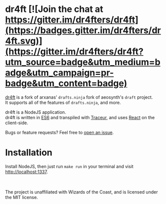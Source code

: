 # dr4ft [![Join the chat at https://gitter.im/dr4fters/dr4ft](https://badges.gitter.im/dr4fters/dr4ft.svg)](https://gitter.im/dr4fters/dr4ft?utm_source=badge&utm_medium=badge&utm_campaign=pr-badge&utm_content=badge)



[dr4ft](http://dr4ft.com) is a fork of arxanas' `drafts.ninja` fork of aeosynth's `draft` project.<br>
It supports all of the features of `drafts.ninja`, and more.

dr4ft is a NodeJS application.<br>
dr4ft is written in [ES6] and transpiled with [Traceur], and uses [React]
on the client-side.

Bugs or feature requests? Feel free to [open an issue](https://github.com/dr4fters/dr4ft/issues/new).

# Installation

Install NodeJS, then just run `make run`
in your terminal and visit [http://localhost:1337](http://localhost:1337).


<br><br>
The project is unaffiliated with Wizards of the Coast,
and is licensed under the MIT license.


  [ES6]: https://github.com/lukehoban/es6features
  [Traceur]: https://github.com/google/traceur-compiler
  [React]: https://github.com/facebook/react

